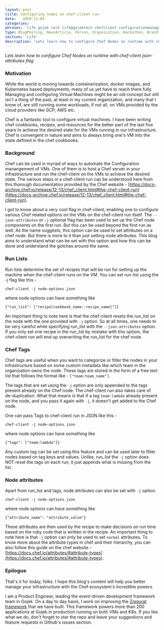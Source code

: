 ```yaml
---
layout: post
title: Configuring nodes on chef-client run
date:   2020-11-04
categories:
phrases: 'life gojek tech life@gojektech chefclient configurationmanagement'
type: BlogPosting, NewsArticle, Person, Organization, Hackathon, Brand, Atlas, Guide, Chef, ConfirationManagement
section: 'Life'
description: 'Lets learn how to configure Chef Nodes on runtime with chef-client json-attributes flag'
---
```


*Lets learn how to configure Chef Nodes on runtime with chef-client json-attributes flag*

### Motivation

While the world is moving towards containerization, docker images, and Kubernetes based deployments, many of us yet have to reach there fully. Managing and configuring Virtual Machines might be an old concept but still isn't a thing of the past, at least in my current organization, and many that I know of, are still running some workloads, if not all, on VMs provided by the cloud providers like GCP, AWS etc. 

Chef is a fantastic tool to configure virtual machines. I have been writing chef cookbooks, recipes, and resources for the better part of the last five years to achieve the desired state for the VMs running in our infrastructure. Chef is convergent in nature and aims to always bring one's VM into the state defined in the chef cookbooks. 


### Background

Chef can be used in myriad of ways to automate the Configuration manangement of VMs. One of them is to host a Chef server in your infrastructure and run the chef-client on the VMs to achieve the desired state. The various steps in a chef-client run can be understood here from this thorough documentation provided by the Chef website - [https://docs-archive.chef.io/release/12-13/chef_client.html#the-chef-client-run](https://docs-archive.chef.io/release/12-13/chef_client.html#the-chef-client-run).

I got to know about a very cool flag in chef-client, enabling one to configure various Chef related options on the VMs on the chef-client run itself. The `--json-attributes` or `-j` optional flag has been used to set up the Chef node components on the first run. But this can be used beyond the first run as well. As the name suggests, this option can be used to set attributes on a chef node. But there is more to it than just setting node attributes. This blog aims to understand what can be set with this option and how this can be done and understand the gotchas around the same.

### Run Lists

Run lists determine the set of recipes that will be run for setting up the machine when the chef-client runs on the VM. You can set run-list using the -j flag like this -

```chef-client -j node-options.json```

where node options can have something like 

```{"run_list": ["recipe[cookbook_name::recipe_name]"]}```

An important thing to note here is that the chef-client resets the run_list on the node with the one provided with `-j` option. So at all times, one needs to be very careful while specifying run_list with the `--json-attributes` option. If you only set one recipe in the run_list by mistake with this optioin, the chef-client run will end up overwriting the run_list for the chef node.

### Chef Tags

Chef tags are useful when you want to categorize or filter the nodes in your infrastructure based on some custom metadata like which team in the organization owns the node. These tags are stored in the form of a free text list that follows the format like - `["team:team_name"]`.

The tags that are set using the `-j` option are only appended to the tags present already on the Chef node. The chef-client run also takes care of de-duplication. What that means is that if a tag `team:lambda` already present on the node, and you pass it again with `-j`, it doesn't get added to the Chef node.

One can pass Tags to chef-client run in JSON like this -

```chef-client -j node-options.json```

where node options can have something like 

```{"tags": ["team:lambda"]}```

Any custom tag can be set using this feature and can be used later to filter nodes based on tag keys and values. Unlike, run_list the `-j` option does NOT reset the tags on each run; it just appends what is missing from the list.

### Node attributes

Apart from run_list and tags, node attributes can also be set with `-j` option. 

```chef-client -j node-options.json```

where node options can have something like 

```{"attribute_name": "attribute_value"}```

These attributes are then used by the recipe to make decisions on run time based on the ruby code that is written in the recipe.  An important thing to note here is that `-j` option can only be used to set `normal` attributes.
To know more about the attribute types in chef and their hierarchy, you can also follow this guide on the chef website - [https://docs.chef.io/attributes/#attribute-types](https://docs.chef.io/attributes/#attribute-types).

### Epilogue
That's it for today, folks. I hope this blog's content will help you better manage your infrastructure with the Chef ecosystem's incredible powers.

I am a Product Engineer, leading the event-driven development framework team in Gojek. On a day to day basis, I work on improving the [Ziggurat framework](https://github.com/gojek/ziggurat) that we have built. This framework powers more than 200 applications at Gojek in production running on both VMs and K8s. If you like what we do, don't forget to star the repo and leave your suggestions and feature requests in Github's issues section.
